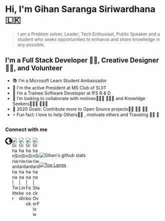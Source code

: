 # Hi, I'm Gihan Saranga Siriwardhana 🇱🇰

> I am a  Problem solver, Leader, Tech Enthusiast, Public Speaker and a student who seeks opportunities to enhance and share knowledge in any possible.

## I'm a Full Stack Developer 🧑‍💻, Creative Designer🧑‍🎨, and Volunteer

- 📚 I’m a Microsoft Learn Student Ambassador
- 🤵 I'm the active President at MS Club of SLIIT
- 🌱 I’m a Trainee Software Developer at IFS R & D 
- 👯 I’m looking to collaborate with motives👨🏻‍🚀 👩🏻‍🚀 and Knowldge Seekers🧑🏻‍🔬 👨🏻‍🔬
- 🥅 2020 Goals: Contribute more to Open Source projects👬🏻 👭🏻 👫🏻
- ⚡ Fun fact: I love to help Others👫🏻 , motivate others and Traveling  🧗🏻 🤩

### Connect with me

[<img align="left" alt="GihanSiriwardhana" width="22px" src="https://raw.githubusercontent.com/iconic/open-iconic/master/svg/globe.svg" />][website]
[<img align="left" alt="GihanSiriwardhana | Twitter" width="22px" src="https://cdn.jsdelivr.net/npm/simple-icons@v3/icons/twitter.svg" />][twitter]
[<img align="left" alt="GihanSiriwardhana | LinkedIn" width="22px" src="https://cdn.jsdelivr.net/npm/simple-icons@v3/icons/linkedin.svg" />][linkedin]
[<img align="left" alt="GihanSiriwardhana | Facebook" width="22px" src="https://cdn.jsdelivr.net/npm/simple-icons@3.4.1/icons/facebook.svg" />][Facebook]
[<img align="left" alt="GihanSiriwardhana | StackOverFlow" width="22px" src="https://cdn.jsdelivr.net/npm/simple-icons@3.4.1/icons/stackoverflow.svg" />][StackOverFlow]



</br>
</br>

![Gihan's github stats](https://github-readme-stats.vercel.app/api?username=gihanrcg&show_icons=true)

[![Top Langs](https://github-readme-stats.vercel.app/api/top-langs/?username=gihanrcg)](https://github.com/gihanrcg/github-readme-stats)
</br>

[website]: https://gihansiriwardhana.live/
[twitter]: https://twitter.com/gihanrcg
[linkedin]: https://www.linkedin.com/in/gihan-saranga-siriwardhana/
[Facebook]: https://www.facebook.com/gihan.s.siriwardhana
[StackOverFlow]: https://stackoverflow.com/users/10086033/gihan-saranga-siriwardhana
